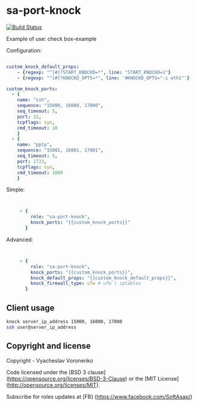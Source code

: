 sa-port-knock
=============

[![Build Status](https://travis-ci.org/softasap/sa-port-knock.svg?branch=master)](https://travis-ci.org/softasap/sa-port-knock)


Example of use: check box-example

Configuration:
```YAML

custom_knock_default_props:
    - {regexp: "^[#]?START_KNOCKD=*", line: "START_KNOCKD=1"}
    - {regexp: "^[#]?KNOCKD_OPTS=*", line: '#KNOCKD_OPTS="-i eth1"'}

custom_knock_ports:
  - {
    name: "ssh",
    sequence: "15000, 16000, 17000",
    seq_timeout: 5,
    port: 22,
    tcpflags: syn,
    cmd_timeout: 10
    }
  - {
    name: "pptp",
    sequence: "15001, 16001, 17001",
    seq_timeout: 5,
    port: 1723,
    tcpflags: syn,
    cmd_timeout: 1000
    }

```

Simple:

```YAML


     - {
         role: "sa-port-knock",
         knock_ports: "{{custom_knock_ports}}"
       }

```


Advanced:

```YAML


     - {
         role: "sa-port-knock",
         knock_ports: "{{custom_knock_ports}}",
         knock_default_props: "{{custom_knock_default_props}}",
         knock_firewall_type: ufw # ufw | iptables        
       }

```


Client usage
------------

```bash
knock server_ip_address 15000, 16000, 17000
ssh user@server_ip_address
```  


Copyright and license
---------------------

Copyright - Vyacheslav Voronenko

Code licensed under the [BSD 3 clause] (https://opensource.org/licenses/BSD-3-Clause) or the [MIT License] (http://opensource.org/licenses/MIT).

Subscribe for roles updates at [FB] (https://www.facebook.com/SoftAsap/)
